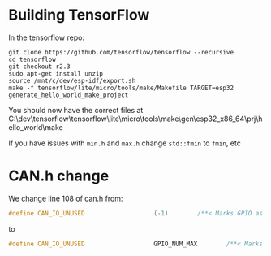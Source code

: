 # Building TensorFlow

In the tensorflow repo:

```
git clone https://github.com/tensorflow/tensorflow --recursive
cd tensorflow
git checkout r2.3
sudo apt-get install unzip
source /mnt/c/dev/esp-idf/export.sh
make -f tensorflow/lite/micro/tools/make/Makefile TARGET=esp32 generate_hello_world_make_project
```

You should now have the correct files at C:\dev\tensorflow\tensorflow\lite\micro\tools\make\gen\esp32_x86_64\prj\hello_world\make


If you have issues with `min.h` and `max.h` change `std::fmin` to `fmin`, etc

# CAN.h change

We change line 108 of can.h from:

```cpp
#define CAN_IO_UNUSED                   (-1)        /**< Marks GPIO as unused in CAN configuration */
```

to

```cpp
#define CAN_IO_UNUSED                   GPIO_NUM_MAX        /**< Marks GPIO as unused in CAN configuration */
```
